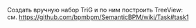 Создать вручную набор TriG и по ним построить TreeView:  
см. https://github.com/bpmbpm/SemanticBPM/wiki/Task#task1

